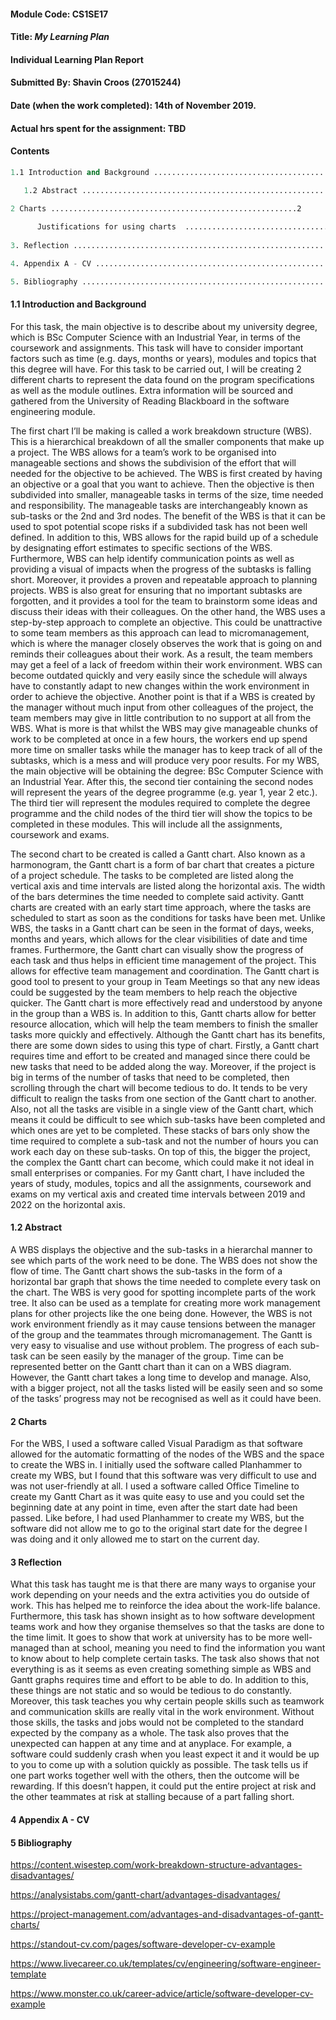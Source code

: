 #### Module Code: CS1SE17
#### Title: *My Learning Plan*
#### Individual Learning Plan Report
#### Submitted By: Shavin Croos (27015244)
#### Date (when the work completed): 14th of November 2019.
#### Actual hrs spent for the assignment: TBD



#### Contents
````s
1.1 Introduction and Background ...............................................................1

   1.2 Abstract ...............................................................
   
2 Charts .......................................................2

      Justifications for using charts  .................................
 
3. Reflection ...............................................................3

4. Appendix A - CV ..........................................................4

5. Bibliography .............................................................5
````

#### 1.1 Introduction and Background

For this task, the main objective is to describe about my university degree, which is BSc Computer Science with an Industrial Year, in terms of the coursework and assignments. This task will have to consider important factors such as time (e.g. days, months or years), modules and topics that this degree will have. For this task to be carried out, I will be creating 2 different charts to represent the data found on the program specifications as well as the module outlines. Extra information will be sourced and gathered from the University of Reading Blackboard in the software engineering module.

The first chart I’ll be making is called a work breakdown structure (WBS). This is a hierarchical breakdown of all the smaller components that make up a project. The WBS allows for a team’s work to be organised into manageable sections and shows the subdivision of the effort that will needed for the objective to be achieved. The WBS is first created by having an objective or a goal that you want to achieve. Then the objective is then subdivided into smaller, manageable tasks in terms of the size, time needed and responsibility. The manageable tasks are interchangeably known as sub-tasks or the 2nd and 3rd nodes. The benefit of the WBS is that it can be used to spot potential scope risks if a subdivided task has not been well defined. In addition to this, WBS allows for the rapid build up of a schedule by designating effort estimates to specific sections of the WBS. Furthermore, WBS can help identify communication points as well as providing a visual of impacts when the progress of the subtasks is falling short. Moreover, it provides a proven and repeatable approach to planning projects. WBS is also great for ensuring that no important subtasks are forgotten, and it provides a tool for the team to brainstorm some ideas and discuss their ideas with their colleagues. On the other hand, the WBS uses a step-by-step approach to complete an objective. This could be unattractive to some team members as this approach can lead to micromanagement, which is where the manager closely observes the work that is going on and reminds their colleagues about their work. As a result, the team members may get a feel of a lack of freedom within their work environment. WBS can become outdated quickly and very easily since the schedule will always have to constantly adapt to new changes within the work environment in order to achieve the objective. Another point is that if a WBS is created by the manager without much input from other colleagues of the project, the team members may give in little contribution to no support at all from the WBS. What is more is that whilst the WBS may give manageable chunks of work to be completed at once in a few hours, the workers end up spend more time on smaller tasks while the manager has to keep track of all of the subtasks, which is a mess and will produce very poor results. For my WBS, the main objective will be obtaining the degree: BSc Computer Science with an Industrial Year. After this, the second tier containing the second nodes will represent the years of the degree programme (e.g. year 1, year 2 etc.). The third tier will represent the modules required to complete the degree programme and the child nodes of the third tier will show the topics to be completed in these modules. This will include all the assignments, coursework and exams.

The second chart to be created is called a Gantt chart. Also known as a harmonogram, the Gantt chart is a form of bar chart that creates a picture of a project schedule. The tasks to be completed are listed along the vertical axis and time intervals are listed along the horizontal axis. The width of the bars determines the time needed to complete said activity. Gantt charts are created with an early start time approach, where the tasks are scheduled to start as soon as the conditions for tasks have been met. Unlike WBS, the tasks in a Gantt chart can be seen in the format of days, weeks, months and years, which allows for the clear visibilities of date and time frames. Furthermore, the Gantt chart can visually show the progress of each task and thus helps in efficient time management of the project. This allows for effective team management and coordination. The Gantt chart is good tool to present to your group in Team Meetings so that any new ideas could be suggested by the team members to help reach the objective quicker. The Gantt chart is more effectively read and understood by anyone in the group than a WBS is.  In addition to this, Gantt charts allow for better resource allocation, which will help the team members to finish the smaller tasks more quickly and effectively. Although the Gantt chart has its benefits, there are some down sides to using this type of chart. Firstly, a Gantt chart requires time and effort to be created and managed since there could be new tasks that need to be added along the way.  Moreover, if the project is big in terms of the number of tasks that need to be completed, then scrolling through the chart will become tedious to do. It tends to be very difficult to realign the tasks from one section of the Gantt chart to another.  Also, not all the tasks are visible in a single view of the Gantt chart, which means it could be difficult to see which sub-tasks have been completed and which ones are yet to be completed. These stacks of bars only show the time required to complete a sub-task and not the number of hours you can work each day on these sub-tasks. On top of this, the bigger the project, the complex the Gantt chart can become, which could make it not ideal in small enterprises or companies. For my Gantt chart, I have included the years of study, modules, topics and all the assignments, coursework and exams on my vertical axis and created time intervals between 2019 and 2022 on the horizontal axis.

#### 1.2 Abstract

A WBS displays the objective and the sub-tasks in a hierarchal manner to see which parts of the work need to be done. The WBS does not show the flow of time. The Gantt chart shows the sub-tasks in the form of a horizontal bar graph that shows the time needed to complete every task on the chart. The WBS is very good for spotting incomplete parts of the work tree. It also can be used as a template for creating more work management plans for other projects like the one being done. However, the WBS is not work environment friendly as it may cause tensions between the manager of the group and the teammates through micromanagement. The Gantt is very easy to visualise and use without problem. The progress of each sub-task can be seen easily by the manager of the group. Time can be represented better on the Gantt chart than it can on a WBS diagram. However, the Gantt chart takes a long time to develop and manage. Also, with a bigger project, not all the tasks listed will be easily seen and so some of the tasks’ progress may not be recognised as well as it could have been.  

#### 2 Charts



For the WBS, I used a software called Visual Paradigm as that software allowed for the automatic formatting of the nodes of the WBS and the space to create the WBS in. I initially used the software called Planhammer to create my WBS, but I found that this software was very difficult to use and was not user-friendly at all.
I used a software called Office Timeline to create my Gantt Chart as it was quite easy to use and you could set the beginning date at any point in time, even after the start date had been passed. Like before, I had used Planhammer to create my WBS, but the software did not allow me to go to the original start date for the degree I was doing and it only allowed me to start on the current day.

#### 3 Reflection

What this task has taught me is that there are many ways to organise your work depending on your needs and the extra activities you do outside of work. This has helped me to reinforce the idea about the work-life balance. Furthermore, this task has shown insight as to how software development teams work and how they organise themselves so that the tasks are done to the time limit. It goes to show that work at university has to be more well-managed than at school, meaning you need to find the information you want to know about to help complete certain tasks.
The task also shows that not everything is as it seems as even creating something simple as WBS and Gantt graphs requires time and effort to be able to do. In addition to this, these things are not static and so would be tedious to do constantly. Moreover, this task teaches you why certain people skills such as teamwork and communication skills are really vital in the work environment. Without those skills, the tasks and jobs would not be completed to the standard expected by the company as a whole. The task also proves that the unexpected can happen at any time and at anyplace. For example, a software could suddenly crash when you least expect it and it would be up to you to come up with a solution quickly as possible. The task tells us if one part works together well with the others, then the outcome will be rewarding. If this doesn’t happen, it could put the entire project at risk and the other teammates at risk at stalling because of a part falling short.

#### 4 Appendix A - CV



#### 5 Bibliography

https://content.wisestep.com/work-breakdown-structure-advantages-disadvantages/

https://analysistabs.com/gantt-chart/advantages-disadvantages/

https://project-management.com/advantages-and-disadvantages-of-gantt-charts/

https://standout-cv.com/pages/software-developer-cv-example

https://www.livecareer.co.uk/templates/cv/engineering/software-engineer-template

https://www.monster.co.uk/career-advice/article/software-developer-cv-example